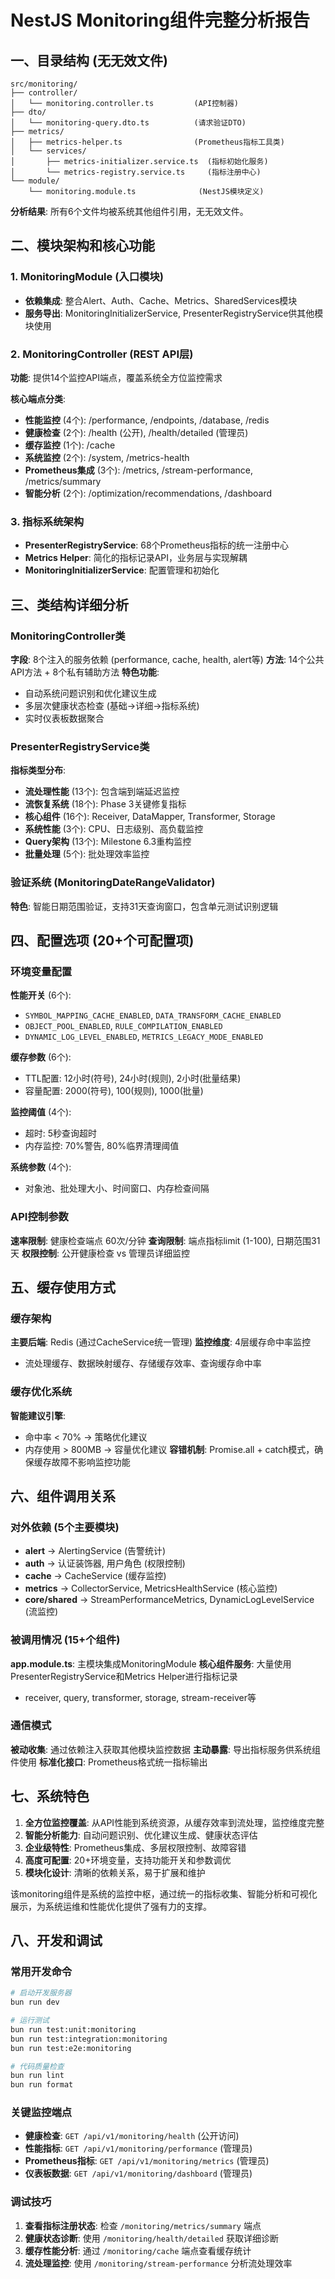 # NestJS Monitoring组件完整分析报告

## 一、目录结构 (无无效文件)

```
src/monitoring/
├── controller/
│   └── monitoring.controller.ts         (API控制器)
├── dto/
│   └── monitoring-query.dto.ts          (请求验证DTO)
├── metrics/
│   ├── metrics-helper.ts                (Prometheus指标工具类)
│   └── services/
│       ├── metrics-initializer.service.ts  (指标初始化服务)
│       └── metrics-registry.service.ts     (指标注册中心)
└── module/
    └── monitoring.module.ts              (NestJS模块定义)
```

**分析结果**: 所有6个文件均被系统其他组件引用，无无效文件。

## 二、模块架构和核心功能

### 1. MonitoringModule (入口模块)
- **依赖集成**: 整合Alert、Auth、Cache、Metrics、SharedServices模块
- **服务导出**: MonitoringInitializerService, PresenterRegistryService供其他模块使用

### 2. MonitoringController (REST API层)
**功能**: 提供14个监控API端点，覆盖系统全方位监控需求

**核心端点分类**:
- **性能监控** (4个): /performance, /endpoints, /database, /redis
- **健康检查** (2个): /health (公开), /health/detailed (管理员)
- **缓存监控** (1个): /cache
- **系统监控** (2个): /system, /metrics-health
- **Prometheus集成** (3个): /metrics, /stream-performance, /metrics/summary
- **智能分析** (2个): /optimization/recommendations, /dashboard

### 3. 指标系统架构
- **PresenterRegistryService**: 68个Prometheus指标的统一注册中心
- **Metrics Helper**: 简化的指标记录API，业务层与实现解耦
- **MonitoringInitializerService**: 配置管理和初始化

## 三、类结构详细分析

### MonitoringController类
**字段**: 8个注入的服务依赖 (performance, cache, health, alert等)
**方法**: 14个公共API方法 + 8个私有辅助方法
**特色功能**:
- 自动系统问题识别和优化建议生成
- 多层次健康状态检查 (基础→详细→指标系统)
- 实时仪表板数据聚合

### PresenterRegistryService类  
**指标类型分布**:
- **流处理性能** (13个): 包含端到端延迟监控
- **流恢复系统** (18个): Phase 3关键修复指标
- **核心组件** (16个): Receiver, DataMapper, Transformer, Storage
- **系统性能** (3个): CPU、日志级别、高负载监控
- **Query架构** (13个): Milestone 6.3重构监控
- **批量处理** (5个): 批处理效率监控

### 验证系统 (MonitoringDateRangeValidator)
**特色**: 智能日期范围验证，支持31天查询窗口，包含单元测试识别逻辑

## 四、配置选项 (20+个可配置项)

### 环境变量配置
**性能开关** (6个):
- `SYMBOL_MAPPING_CACHE_ENABLED`, `DATA_TRANSFORM_CACHE_ENABLED`
- `OBJECT_POOL_ENABLED`, `RULE_COMPILATION_ENABLED`
- `DYNAMIC_LOG_LEVEL_ENABLED`, `METRICS_LEGACY_MODE_ENABLED`

**缓存参数** (6个):
- TTL配置: 12小时(符号), 24小时(规则), 2小时(批量结果)
- 容量配置: 2000(符号), 100(规则), 1000(批量)

**监控阈值** (4个):
- 超时: 5秒查询超时
- 内存监控: 70%警告, 80%临界清理阈值

**系统参数** (4个):
- 对象池、批处理大小、时间窗口、内存检查间隔

### API控制参数
**速率限制**: 健康检查端点 60次/分钟
**查询限制**: 端点指标limit (1-100), 日期范围31天
**权限控制**: 公开健康检查 vs 管理员详细监控

## 五、缓存使用方式

### 缓存架构
**主要后端**: Redis (通过CacheService统一管理)
**监控维度**: 4层缓存命中率监控
- 流处理缓存、数据映射缓存、存储缓存效率、查询缓存命中率

### 缓存优化系统
**智能建议引擎**:
- 命中率 < 70% → 策略优化建议
- 内存使用 > 800MB → 容量优化建议
**容错机制**: Promise.all + catch模式，确保缓存故障不影响监控功能

## 六、组件调用关系

### 对外依赖 (5个主要模块)
- **alert** → AlertingService (告警统计)
- **auth** → 认证装饰器, 用户角色 (权限控制)
- **cache** → CacheService (缓存监控)
- **metrics** → CollectorService, MetricsHealthService (核心监控)
- **core/shared** → StreamPerformanceMetrics, DynamicLogLevelService (流监控)

### 被调用情况 (15+个组件)
**app.module.ts**: 主模块集成MonitoringModule
**核心组件服务**: 大量使用PresenterRegistryService和Metrics Helper进行指标记录
- receiver, query, transformer, storage, stream-receiver等

### 通信模式
**被动收集**: 通过依赖注入获取其他模块监控数据
**主动暴露**: 导出指标服务供系统组件使用
**标准化接口**: Prometheus格式统一指标输出

## 七、系统特色

1. **全方位监控覆盖**: 从API性能到系统资源，从缓存效率到流处理，监控维度完整
2. **智能分析能力**: 自动问题识别、优化建议生成、健康状态评估
3. **企业级特性**: Prometheus集成、多层权限控制、故障容错
4. **高度可配置**: 20+环境变量，支持功能开关和参数调优
5. **模块化设计**: 清晰的依赖关系，易于扩展和维护

该monitoring组件是系统的监控中枢，通过统一的指标收集、智能分析和可视化展示，为系统运维和性能优化提供了强有力的支撑。

## 八、开发和调试

### 常用开发命令
```bash
# 启动开发服务器
bun run dev

# 运行测试
bun run test:unit:monitoring
bun run test:integration:monitoring
bun run test:e2e:monitoring

# 代码质量检查
bun run lint
bun run format
```

### 关键监控端点
- **健康检查**: `GET /api/v1/monitoring/health` (公开访问)
- **性能指标**: `GET /api/v1/monitoring/performance` (管理员)
- **Prometheus指标**: `GET /api/v1/monitoring/metrics` (管理员)
- **仪表板数据**: `GET /api/v1/monitoring/dashboard` (管理员)

### 调试技巧
1. **查看指标注册状态**: 检查 `/monitoring/metrics/summary` 端点
2. **健康状态诊断**: 使用 `/monitoring/health/detailed` 获取详细诊断
3. **缓存性能分析**: 通过 `/monitoring/cache` 端点查看缓存统计
4. **流处理监控**: 使用 `/monitoring/stream-performance` 分析流处理效率